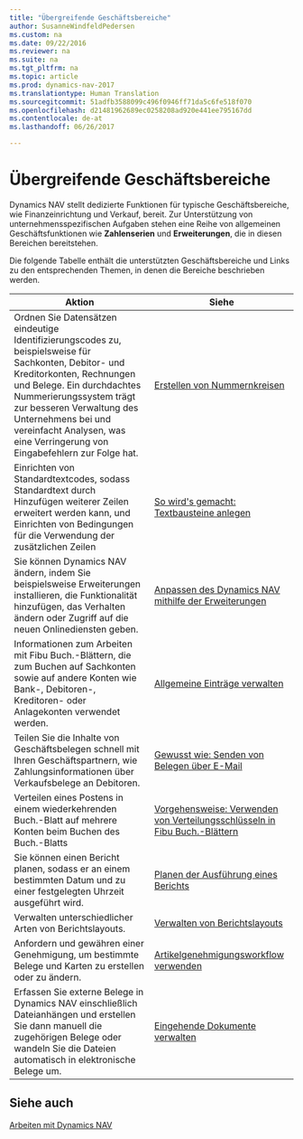 ```yaml
---
title: "Übergreifende Geschäftsbereiche"
author: SusanneWindfeldPedersen
ms.custom: na
ms.date: 09/22/2016
ms.reviewer: na
ms.suite: na
ms.tgt_pltfrm: na
ms.topic: article
ms.prod: dynamics-nav-2017
ms.translationtype: Human Translation
ms.sourcegitcommit: 51adfb3588099c496f0946ff71da5c6fe518f070
ms.openlocfilehash: d21481962689ec0258208ad920e441ee795167dd
ms.contentlocale: de-at
ms.lasthandoff: 06/26/2017

---
```


# <a name="across-business-areas"></a>Übergreifende Geschäftsbereiche

Dynamics NAV stellt dedizierte Funktionen für typische Geschäftsbereiche, wie Finanzeinrichtung und Verkauf, bereit. Zur Unterstützung von unternehmensspezifischen Aufgaben stehen eine Reihe von allgemeinen Geschäftsfunktionen wie **Zahlenserien** und **Erweiterungen**, die in diesen Bereichen bereitstehen.

Die folgende Tabelle enthält die unterstützten Geschäftsbereiche und Links zu den entsprechenden Themen, in denen die Bereiche beschrieben werden.

|Aktion   |Siehe   |
|-----|------|
|Ordnen Sie Datensätzen eindeutige Identifizierungscodes zu, beispielsweise für Sachkonten, Debitor- und Kreditorkonten, Rechnungen und Belege. Ein durchdachtes Nummerierungssystem trägt zur besseren Verwaltung des Unternehmens bei und vereinfacht Analysen, was eine Verringerung von Eingabefehlern zur Folge hat.|[Erstellen von Nummernkreisen](ui-create-number-series.md)|
|Einrichten von Standardtextcodes, sodass Standardtext durch Hinzufügen weiterer Zeilen erweitert werden kann, und Einrichten von Bedingungen für die Verwendung der zusätzlichen Zeilen|[So wird's gemacht: Textbausteine anlegen](ui-how-define-ext-text.md)|
|Sie können Dynamics NAV ändern, indem Sie beispielsweise Erweiterungen installieren, die Funktionalität hinzufügen, das Verhalten ändern oder Zugriff auf die neuen Onlinediensten geben.|[Anpassen des Dynamics NAV mithilfe der Erweiterungen](ui-extensions.md)|
|Informationen zum Arbeiten mit Fibu Buch.-Blättern, die zum Buchen auf Sachkonten sowie auf andere Konten wie Bank-, Debitoren-, Kreditoren- oder Anlagekonten verwendet werden.|[Allgemeine Einträge verwalten](ui-work-general-journals.md)|
|Teilen Sie die Inhalte von Geschäftsbelegen schnell mit Ihren Geschäftspartnern, wie Zahlungsinformationen über Verkaufsbelege an Debitoren.|[Gewusst wie: Senden von Belegen über E-Mail](ui-how-send-documents-email.md)|
|Verteilen eines Postens in einem wiederkehrenden Buch.-Blatt auf mehrere Konten beim Buchen des Buch.-Blatts|[Vorgehensweise: Verwenden von Verteilungsschlüsseln in Fibu Buch.-Blättern](ui-how-use-allocation-keys-general-journals.md)|
|Sie können einen Bericht planen, sodass er an einem bestimmten Datum und zu einer festgelegten Uhrzeit ausgeführt wird.|[Planen der Ausführung eines Berichts](ui-schedule-report.md)|
|Verwalten unterschiedlicher Arten von Berichtslayouts.|[Verwalten von Berichtslayouts](ui-manage-report-layouts.md)|
|Anfordern und gewähren einer Genehmigung, um bestimmte Belege und Karten zu erstellen oder zu ändern.|[Artikelgenehmigungsworkflow verwenden](across-how-use-approval-workflows.md)|
|Erfassen Sie externe Belege in Dynamics NAV einschließlich Dateianhängen und erstellen Sie dann manuell die zugehörigen Belege oder wandeln Sie die Dateien automatisch in elektronische Belege um.|[Eingehende Dokumente verwalten](across-income-documents.md)|

## <a name="see-also"></a>Siehe auch
[Arbeiten mit Dynamics NAV](ui-work-product.md)


